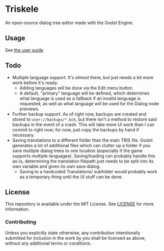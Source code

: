 # Triskele
An open-source dialog tree editor made with the Godot Engine.

## Usage
See [the user guide](USAGE.md)

## Todo
- Multiple language support. It's *almost* there, but just needs a bit more work before it's ready.
  - Adding languages will be done via the Edit menu button
  - A default, "primary" language will be defined, which determines what language is used as a fallback if an invalid language is requested, as well as what language will be used for the Dialog node previews.
- Further backup support. As of right now, backups are created and stored to `user://backups/*.bck`, but there isn't a method to restore said backups in the event of a crash. This will take more UI work than I can commit to right now; for now, just copy the backups by hand if necessary.
- Saving translations to a different folder than the main TRIS file. Godot generates a lot of additional files which can clutter up a folder if you save multiple dialog trees to one location (especially if the game supports multiple languages). Saving/loading can probably handle this as-is, determining the translation filepath just needs to be split into its own variable and given its own save dialog.
  - Saving to a hardcoded Translations/ subfolder would probably work as a temporary thing until the UI stuff can be done.

## License
This repository is available under the MIT License. See [LICENSE](LICENSE) for more information.

### Contributing
Unless you explicitly state otherwise, any contribution intentionally submitted for inclusion in the work by you shall be licensed as above, without any additional terms or conditions.
